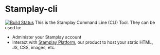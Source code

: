 # Stamplay-cli
[![Build Status](https://travis-ci.org/Stamplay/stamplay-cli.svg)](https://travis-ci.org/Stamplay/stamplay-cli)
This is the Stamplay Command Line (CLI) Tool. They can be used to:

* Administer your Stamplay account
* Interact with [Stamplay Platform](https://editor.stamplay.com), our product to host your
static HTML, JS, CSS, images, etc.